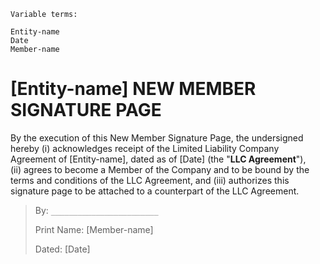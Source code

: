 ```
Variable terms:

Entity-name
Date
Member-name
```

# [Entity-name] NEW MEMBER SIGNATURE PAGE

By the execution of this New Member Signature Page, the undersigned hereby (i) acknowledges receipt of the Limited Liability Company Agreement of [Entity-name], dated as of [Date] (the "**LLC Agreement**"), (ii) agrees to become a Member of the Company and to be bound by the terms and conditions of the LLC Agreement, and (iii) authorizes this signature page to be attached to a counterpart of the LLC Agreement.

> By: `________________________`
>
> Print Name: [Member-name]
>
> Dated: [Date]
